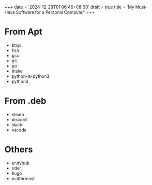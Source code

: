 +++
date = '2024-12-28T01:06:49+08:00'
draft = true
title = 'My Must-Have Software for a Personal Computer'
+++

# From Apt

- btop
- fish
- gcc
- git
- go
- make
- python-is-python3
- python3

# From .deb

- steam
- discord
- slack
- vscode

# Others

- unityhub
- rider
- hugo
- mattermost
